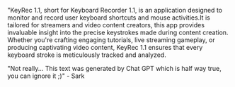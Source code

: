 "KeyRec 1.1, short for Keyboard Recorder 1.1,
is an application designed to monitor and record user keyboard shortcuts and mouse activities.It is tailored for streamers and video content creators, this app provides invaluable insight into the precise keystrokes made during content creation. Whether you're crafting engaging tutorials, live streaming gameplay, or producing captivating video content, KeyRec 1.1 ensures that every keyboard stroke is meticulously tracked and analyzed.

"Not really... This text was generated by Chat GPT which is half way true, you can ignore it ;)" - Sark
